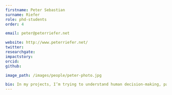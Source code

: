 ```yaml
---
firstname: Peter Sebastian
surname: Riefer
role: phd-students
order: 4

email: peter@peterriefer.net

website: http://www.peterriefer.net/
twitter:
researchgate:
impactstory:
orcid:
github:

image_path: /images/people/peter-photo.jpg

bio: In my projects, I’m trying to understand human decision-making, particularly in economic contexts. On the one hand, I’m working on a project about choice exploration and exploitation. The focus here is on how people sample available options in non-stationary environments. On the other hand, I concern myself with cooperation and coordination of people in large groups.
---
```

